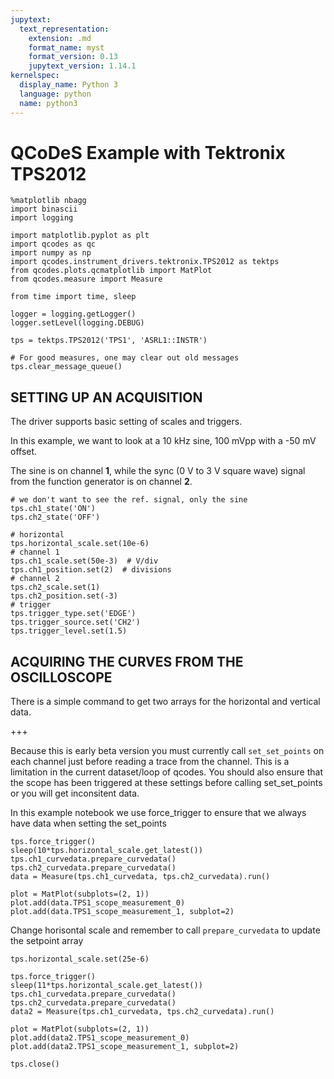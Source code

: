 ```yaml
---
jupytext:
  text_representation:
    extension: .md
    format_name: myst
    format_version: 0.13
    jupytext_version: 1.14.1
kernelspec:
  display_name: Python 3
  language: python
  name: python3
---
```


# QCoDeS Example with Tektronix TPS2012

```{code-cell} ipython3
%matplotlib nbagg
import binascii
import logging

import matplotlib.pyplot as plt
import qcodes as qc
import numpy as np
import qcodes.instrument_drivers.tektronix.TPS2012 as tektps
from qcodes.plots.qcmatplotlib import MatPlot
from qcodes.measure import Measure

from time import time, sleep

logger = logging.getLogger()
logger.setLevel(logging.DEBUG)
```

```{code-cell} ipython3
tps = tektps.TPS2012('TPS1', 'ASRL1::INSTR')
```

```{code-cell} ipython3
# For good measures, one may clear out old messages
tps.clear_message_queue()
```

## SETTING UP AN ACQUISITION
The driver supports basic setting of scales and triggers.

In this example, we want to look at a 10 kHz sine, 100 mVpp with a -50 mV offset.

The sine is on channel **1**, while the sync (0 V to 3 V square wave) signal from the function generator is on channel **2**.

```{code-cell} ipython3
# we don't want to see the ref. signal, only the sine
tps.ch1_state('ON')
tps.ch2_state('OFF')

# horizontal
tps.horizontal_scale.set(10e-6)
# channel 1
tps.ch1_scale.set(50e-3)  # V/div
tps.ch1_position.set(2)  # divisions
# channel 2
tps.ch2_scale.set(1)
tps.ch2_position.set(-3)
# trigger
tps.trigger_type.set('EDGE')
tps.trigger_source.set('CH2')
tps.trigger_level.set(1.5)
```

## ACQUIRING THE CURVES FROM THE OSCILLOSCOPE
There is a simple command to get two arrays for the horizontal and vertical data.

+++

Because this is early beta version you must currently call `set_set_points` on each channel just before reading a trace from the channel. This is a limitation in the current dataset/loop of qcodes. You should also ensure that the scope has been triggered at these settings before calling set_set_points or you will get inconsitent data. 

In this example notebook we use force_trigger to ensure that we always have data when setting the set_points

```{code-cell} ipython3
tps.force_trigger()
sleep(10*tps.horizontal_scale.get_latest())
tps.ch1_curvedata.prepare_curvedata()
tps.ch2_curvedata.prepare_curvedata()
data = Measure(tps.ch1_curvedata, tps.ch2_curvedata).run()
```

```{code-cell} ipython3
plot = MatPlot(subplots=(2, 1))
plot.add(data.TPS1_scope_measurement_0)
plot.add(data.TPS1_scope_measurement_1, subplot=2)
```

Change horisontal scale and remember to call `prepare_curvedata` to update the setpoint array

```{code-cell} ipython3
tps.horizontal_scale.set(25e-6)
```

```{code-cell} ipython3
tps.force_trigger()
sleep(11*tps.horizontal_scale.get_latest())
tps.ch1_curvedata.prepare_curvedata()
tps.ch2_curvedata.prepare_curvedata()
data2 = Measure(tps.ch1_curvedata, tps.ch2_curvedata).run()
```

```{code-cell} ipython3
plot = MatPlot(subplots=(2, 1))
plot.add(data2.TPS1_scope_measurement_0)
plot.add(data2.TPS1_scope_measurement_1, subplot=2)
```

```{code-cell} ipython3
tps.close()
```
